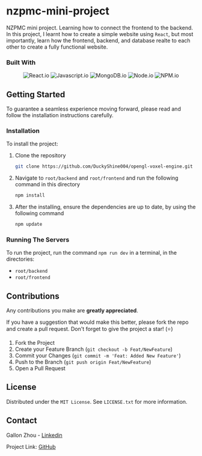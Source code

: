 # nzpmc-mini-project
NZPMC mini project. Learning how to connect the frontend to the backend. In this project, I learnt how to create a simple website using `React`, but most importantly, learn how the frontend, backend, and database realte to each other to create a fully functional website.

### Built With
<p align="center">
  <img src="https://img.shields.io/badge/react-%2320232a.svg?style=for-the-badge&logo=react&logoColor=%2361DAFB" alt="React.io"/>
  <img src="https://img.shields.io/badge/javascript-%23323330.svg?style=for-the-badge&logo=javascript&logoColor=%23F7DF1E" alt="Javascript.io"/>
  <img src="https://img.shields.io/badge/MongoDB-%234ea94b.svg?style=for-the-badge&logo=mongodb&logoColor=white" alt="MongoDB.io"/>
  <img src="https://img.shields.io/badge/node.js-6DA55F?style=for-the-badge&logo=node.js&logoColor=white" alt="Node.io"/>
  <img src="https://img.shields.io/badge/NPM-%23CB3837.svg?style=for-the-badge&logo=npm&logoColor=white" alt="NPM.io"/>
</p>

## Getting Started

To guarantee a seamless experience moving forward, please read and follow the installation instructions carefully.

### Installation

To install the project:

1. Clone the repository
   ```sh
   git clone https://github.com/DuckyShine004/opengl-voxel-engine.git
   ```
2. Navigate to `root/backend` and `root/frontend` and run the following command in this directory
   ```sh
   npm install
   ```
3. After the installing, ensure the dependencies are up to date, by using the following command
   ```sh
   npm update
   ```

### Running The Servers
To run the project, run the command `npm run dev` in a terminal, in the directories:
- `root/backend`
- `root/frontend`

## Contributions

Any contributions you make are **greatly appreciated**.

If you have a suggestion that would make this better, please fork the repo and create a pull request. Don't forget to give the project a star! (⭐)

1. Fork the Project
2. Create your Feature Branch (`git checkout -b Feat/NewFeature`)
3. Commit your Changes (`git commit -m 'Feat: Added New Feature'`)
4. Push to the Branch (`git push origin Feat/NewFeature`)
5. Open a Pull Request

## License

Distributed under the `MIT License`. See `LICENSE.txt` for more information.

## Contact

Gallon Zhou - [Linkedin](https://www.linkedin.com/in/gallon-zhou-a3739b278/)

Project Link: [GitHub](https://github.com/DuckyShine004/nzpmc-mini-project) 


